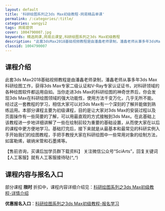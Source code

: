 ```yaml
---
layout: default
title: '科研绘图系列之3ds Max初级教程-网易精品单课'
permalink: /:categories/:title/
categories: wangyi2
tags: 网易提供
cover: 1004790007.jpg
keywords: 精选网课,网易云课堂,科研绘图系列之3ds Max初级教程
description: "此套3dsMax2018基础视频教程是由潘鑫老师录制，潘鑫老师从事多年3dsMax科研绘图工作，获得3dsMax专家二级认证和V-Ray专家认证证书，对科研领域的各种绘图软件都运用自如。当你"
classid: 1004790007
---
```


## 课程介绍

此套3ds Max2018基础视频教程是由潘鑫老师录制，潘鑫老师从事多年3ds Max科研绘图工作，获得3ds Max专家二级认证和V-Ray专家认证证书，对科研领域的各种绘图软件都运用自如。当你走进3ds Max的科研绘图的神奇世界后，你会发现3ds Max在科研绘图领域的强大功能性，使用方法千变万化，几乎无所不能。经过这一套教程的学习，相信大家可以对3ds Max有一个深刻的了解并能做到熟练运用。本部分课程主要为初级课程，目的是让大家对3ds Max的安装过程以及页面操作有一些简要的了解，可以用最直观的方式接触到3ds Max。在此基础上该教程进一步地详细讲解了一些在绘制前较为重要的基础设置，从而使大家在以后的课程中更方便地学习。基础打完后，接下来就是从最基本和最常见的科研实例入手开始我们的绘图教程，手把手教授大家在科研绘图中一些常用对象的绘制方法，如富勒烯，碳纳米管和石墨烯等。

【售前咨询，买课后加学员群下载资料】
关注微信公众号“SciArts”，回复关键词【人工客服】就有人工客服接待哒(*^_^*)

## 课程内容与报名入口

部分课程 **限时** 折扣中，课程内容详细介绍见：[科研绘图系列之3ds Max初级教程-详情介绍](https://study.163.com/course/introduction/1004790007.htm?share=1&shareId=1025206652&utm_campaign=share&utm_medium=iphoneShare&utm_source=&utm_u=1025206652)

**优惠报名入口**：[科研绘图系列之3ds Max初级教程-报名学习](https://study.163.com/course/introduction/1004790007.htm?share=1&shareId=1025206652&utm_campaign=share&utm_medium=iphoneShare&utm_source=&utm_u=1025206652)

